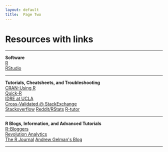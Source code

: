 ```yaml
---
layout: default
title:  Page Two
---
```


# Resources with links

****

**Software**  
[R](https://cran.r-project.org/)          
[RStudio](https://www.rstudio.com/)  

****

**Tutorials, Cheatsheets, and Troubleshooting**  
[CRAN-Using R](https://cran.r-project.org/doc/contrib/usingR.pdf)  
[Quick-R](http://www.statmethods.net/)  
[IDRE at UCLA](http://www.ats.ucla.edu/stat/r/)  
[Cross-Validated @ StackExchange](http://stats.stackexchange.com/)  
[Stackoverflow](http://stackoverflow.com/) 
[Reddit/RStats](https://www.reddit.com/r/rstats)
[R-tutor](http://www.r-tutor.com/)


****

**R Blogs, Information, and Advanced Tutorials**  
[R-Bloggers](http://www.r-bloggers.com/)  
[Revolution Analytics](http://blog.revolutionanalytics.com/)  
[The R Journal](https://journal.r-project.org/)
[Andrew Gelman's Blog](http://andrewgelman.com/)

****

